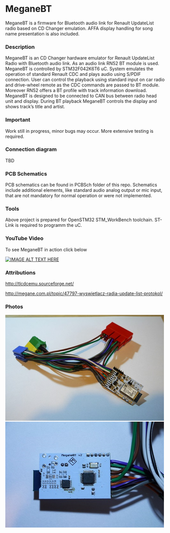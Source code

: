 # MeganeBT
MeganeBT is a firmware for Bluetooth audio link for Renault UpdateList radio based on CD Changer emulation. AFFA display handling for song name presentation is also included.

### Description
MeganeBT is an CD Changer hardware emulator for Renault UpdateList Radio with Bluetooth audio link. As an audio link RN52 BT module is used. MeganeBT is controlled by STM32F042K6T6 uC. System emulates the operation of standard Renault CDC and plays audio using S/PDIF connection. User can control the playback using standard input on car radio and drive-wheel remote as the CDC commands are passed to BT module. Moreover RN52 offers  a BT profile with track information download. MeganeBT is designed to be connected to CAN bus between radio head unit and display. During BT playback MeganeBT controls the display and shows track’s title and artist.

### Important
Work still in progress, minor bugs may occur. More extensive testing is required.

### Connection diagram
TBD

### PCB Schematics
PCB schematics can be found in PCBSch folder of this repo. Schematics include additional elements, like standard audio analog output or mic input, that are not mandatory for normal operation or were not implemented.

### Tools
Above project is prepared for OpenSTM32 STM_WorkBench toolchain. ST-Link is required to programm the uC.

### YouTube Video
To see MeganeBT in action click below

[![IMAGE ALT TEXT HERE](https://img.youtube.com/vi/umTDwlf43LI/0.jpg)](https://www.youtube.com/watch?v=umTDwlf43LI)

### Attributions
http://tlcdcemu.sourceforge.net/

http://megane.com.pl/topic/47797-wyswietlacz-radia-update-list-protokol/

### Photos
![alt text](images/MeganeBT_Top.JPG)
![alt text](images/MeganeBT_Bottom.JPG)
